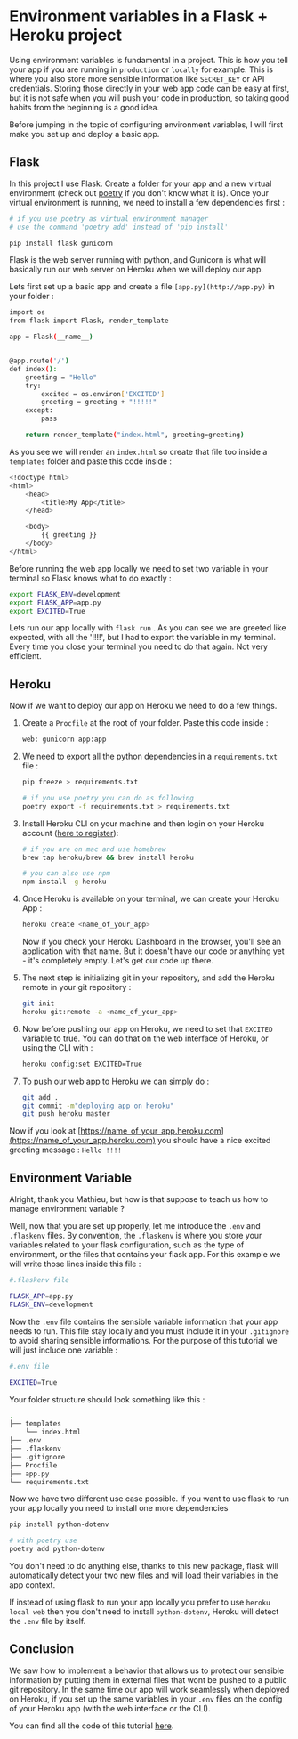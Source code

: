 <!--
.. title: Environment variables in a Flask + Heroku project
.. slug: variables-flask-heroku
.. date: 2020-04-19 15:43:36 UTC+02:00
.. tags: flask, heroku
.. category:
.. link:
.. description: Quick tutorial to understand good practices on using environment variables.
.. type: text
-->

# Environment variables in a Flask + Heroku project

Using environment variables is fundamental in a project. This is how you tell your app if you are running in `production` or `locally` for example. This is where you also store more sensible information like `SECRET_KEY` or API credentials. Storing those directly in your web app code can be easy at first, but it is not safe when you will push your code in production, so taking good habits from the beginning is a good idea.

Before jumping in the topic of configuring environment variables, I will first make you set up and deploy a basic app.

## Flask

In this project I use Flask. Create a folder for your app and a new virtual environment (check out [poetry](https://github.com/python-poetry/poetry) if you don't know what it is). Once your virtual environment is running, we need to install a few dependencies first :

```bash
# if you use poetry as virtual environment manager
# use the command 'poetry add' instead of 'pip install'

pip install flask gunicorn
```

Flask is the web server running with python, and Gunicorn is what will basically run our web server on Heroku when we will deploy our app.

Lets first set up a basic app and create a file `[app.py](http://app.py)` in your folder :

```bash
import os
from flask import Flask, render_template

app = Flask(__name__)


@app.route('/')
def index():
    greeting = "Hello"
    try:
        excited = os.environ['EXCITED']
        greeting = greeting + "!!!!!"
    except:
        pass

    return render_template("index.html", greeting=greeting)
```

As you see we will render an `index.html` so create that file too inside a `templates` folder and paste this code inside :

```bash
<!doctype html>
<html>
    <head>
        <title>My App</title>
    </head>

    <body>
        {{ greeting }}
    </body>
</html>
```

Before running the web app locally we need to set two variable in your terminal so Flask knows what to do exactly :

```bash
export FLASK_ENV=development
export FLASK_APP=app.py
export EXCITED=True
```

Lets run our app locally with `flask run` . As you can see we are greeted like expected, with all the '!!!!', but I had to export the variable in my terminal. Every time you close your terminal you need to do that again. Not very efficient.

## Heroku

Now if we want to deploy our app on Heroku we need to do a few things.

1. Create a `Procfile` at the root of your folder. Paste this code inside :

    ```bash
    web: gunicorn app:app
    ```

2. We need to export all the python dependencies in a `requirements.txt` file :

    ```bash
    pip freeze > requirements.txt

    # if you use poetry you can do as following
    poetry export -f requirements.txt > requirements.txt
    ```

3. Install Heroku CLI on your machine and then login on your Heroku account ([here to register](https://signup.heroku.com/)):

    ```bash
    # if you are on mac and use homebrew
    brew tap heroku/brew && brew install heroku

    # you can also use npm
    npm install -g heroku
    ```

4. Once Heroku is available on your terminal, we can create your Heroku App :

    ```bash
    heroku create <name_of_your_app>
    ```

    Now if you check your Heroku Dashboard in the browser, you'll see an application with that name. But it doesn't have our code or anything yet - it's completely empty. Let's get our code up there.

5. The next step is initializing git in your repository, and add the Heroku remote in your git repository :

    ```bash
    git init
    heroku git:remote -a <name_of_your_app>
    ```

6. Now before pushing our app on Heroku, we need to set that `EXCITED` variable to true. You can do that on the web interface of Heroku, or using the CLI with :

    ```bash
    heroku config:set EXCITED=True
    ```

7. To push our web app to Heroku we can simply do :

    ```bash
    git add .
    git commit -m"deploying app on heroku"
    git push heroku master
    ```

Now if you look at [https://name_of_your_app.heroku.com](https://name_of_your_app.heroku.com) you should have a nice excited greeting message : `Hello !!!!`

## Environment Variable

Alright, thank you Mathieu, but how is that suppose to teach us how to manage environment variable ?

Well, now that you are set up properly, let me introduce the `.env`  and `.flaskenv` files. By convention, the `.flaskenv` is where you store your variables related to your flask configuration, such as the type of environment, or the files that contains your flask app. For this example we will write those lines inside this file :

```bash
#.flaskenv file

FLASK_APP=app.py
FLASK_ENV=development
```

Now the `.env` file contains the sensible variable information that your app needs to run. This file stay locally and you must include it in your `.gitignore` to avoid sharing sensible informations. For the purpose of this tutorial we will just include one variable :

```bash
#.env file

EXCITED=True
```

Your folder structure should look something like this :

```bash
.
├── templates
    └── index.html
├── .env
├── .flaskenv
├── .gitignore
├── Procfile
├── app.py
└── requirements.txt
```

Now we have two different use case possible. If you want to use flask to run your app locally you need to install one more dependencies

```bash
pip install python-dotenv

# with poetry use
poetry add python-dotenv
```

You don't need to do anything else, thanks to this new package, flask will automatically detect your two new files and will load their variables in the app context.

If instead of using flask to run your app locally you prefer to use `heroku local web` then you don't need to install `python-dotenv`, Heroku will detect the `.env` file by itself.

## Conclusion

We saw how to implement a behavior that allows us to protect our sensible information by putting them in external files that wont be pushed to a public git repository. In the same time our app will work seamlessly when deployed on Heroku, if you set up the same variables in your `.env` files on the config of your Heroku app (with the web interface or the CLI).

You can find all the code of this tutorial [here](https://github.com/MattiooFR/Tutorials/tree/master/FlaskHerokuEnv).
